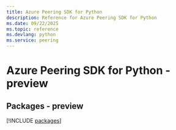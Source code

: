 ```yaml
---
title: Azure Peering SDK for Python
description: Reference for Azure Peering SDK for Python
ms.date: 09/22/2025
ms.topic: reference
ms.devlang: python
ms.service: peering
---
```

# Azure Peering SDK for Python - preview
## Packages - preview
[!INCLUDE [packages](peering-index.md)]